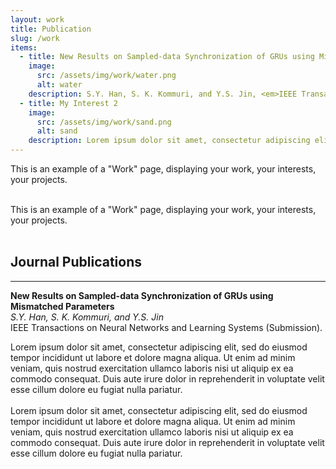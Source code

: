 ```yaml
---
layout: work
title: Publication
slug: /work
items:
  - title: New Results on Sampled-data Synchronization of GRUs using Mismatched Parameters
    image:
      src: /assets/img/work/water.png
      alt: water
    description: S.Y. Han, S. K. Kommuri, and Y.S. Jin, <em>IEEE Transactions on Neural Networks and Learning Systems</em> (Submission).
  - title: My Interest 2
    image:
      src: /assets/img/work/sand.png
      alt: sand
    description: Lorem ipsum dolor sit amet, consectetur adipiscing elit, sed do eiusmod tempor incididunt ut labore et dolore magna aliqua. Ut enim ad minim veniam, quis nostrud exercitation ullamco laboris nisi ut aliquip ex ea commodo consequat. Duis aute irure dolor in reprehenderit in voluptate velit esse cillum dolore eu fugiat nulla pariatur.
---
```


This is an example of a "Work" page, displaying your work, your interests, your projects.
<br />
<br />

This is an example of a "Work" page, displaying your work, your interests, your projects.
<br />
<br />
## Journal Publications
___
**New Results on Sampled-data Synchronization of GRUs using Mismatched Parameters**  
*S.Y. Han, S. K. Kommuri, and Y.S. Jin*    
IEEE Transactions on Neural Networks and Learning Systems (Submission).

Lorem ipsum dolor sit amet, consectetur adipiscing elit, sed do eiusmod tempor incididunt ut labore et dolore magna aliqua. Ut enim ad minim veniam, quis nostrud exercitation ullamco laboris nisi ut aliquip ex ea commodo consequat. Duis aute irure dolor in reprehenderit in voluptate velit esse cillum dolore eu fugiat nulla pariatur.
<br />
<br />
Lorem ipsum dolor sit amet, consectetur adipiscing elit, sed do eiusmod tempor incididunt ut labore et dolore magna aliqua. Ut enim ad minim veniam, quis nostrud exercitation ullamco laboris nisi ut aliquip ex ea commodo consequat. Duis aute irure dolor in reprehenderit in voluptate velit esse cillum dolore eu fugiat nulla pariatur.

